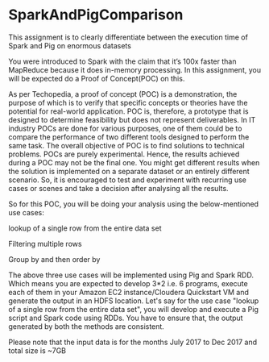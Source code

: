 # SparkAndPigComparison
This assignment is to clearly differentiate between the execution time of Spark and Pig on enormous datasets

You were introduced to Spark with the claim that it’s 100x faster than MapReduce because it does in-memory processing. In this assignment, you will be expected do a Proof of Concept(POC) on this.

 

As per Techopedia, a proof of concept (POC) is a demonstration, the purpose of which is to verify that specific concepts or theories have the potential for real-world application. POC is, therefore, a prototype that is designed to determine feasibility but does not represent deliverables. In IT industry POCs are done for various purposes, one of them could be to compare the performance of two different tools designed to perform the same task. The overall objective of POC is to find solutions to technical problems. POCs are purely experimental. Hence, the results achieved during a POC may not be the final one. You might get different results when the solution is implemented on a separate dataset or an entirely different scenario. So, it is encouraged to test and experiment with recurring use cases or scenes and take a decision after analysing all the results.

 

So for this POC, you will be doing your analysis using the below-mentioned use cases:

 

lookup of a single row from the entire data set

Filtering multiple rows

Group by and then order by

 

The above three use cases will be implemented using Pig and Spark RDD. Which means you are expected to develop 3*2 i.e. 6 programs, execute each of them in your Amazon EC2 instance/Cloudera Quickstart VM and generate the output in an HDFS location. Let's say for the use case "lookup of a single row from the entire data set", you will develop and execute a Pig script and Spark code using RDDs. You have to ensure that, the output generated by both the methods are consistent.



Please note that the input data is for the months July 2017 to Dec 2017 and total size is ~7GB


